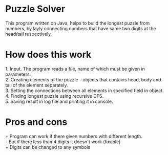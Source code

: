 <h1>Puzzle Solver</h1>
<p>This program written on Java, helps to build the longest puzzle from numbers, by layly connecting numbers that have same two digits at the head/tail respectively.</p>

<h1>How does this work</h1>
<p>1. Input. The program reads a file, name of which must be given in parameters.<br>
2. Creating elements of the puzzle - objects that contains head, body and tail of the element separately.<br>
3. Setting the connections between all elements in specified field in object.<br>
4. Finding longest puzzle using recursive DFS.<br>
5. Saving result in log file and printing it in console.</p>

<h1>Pros and cons</h1>
<p>+ Program can work if there given numbers with different length.<br>
- But if there less than 4 digits it doesn`t work (fixable)<br>
+ Digits can be changed to any symbols</p>
